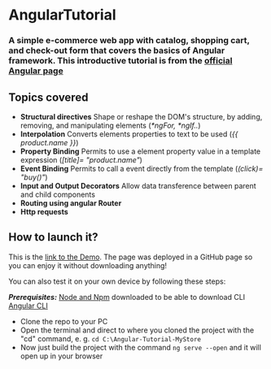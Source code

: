# AngularTutorial
### A simple e-commerce web app with catalog, shopping cart, and check-out form that covers the basics of Angular framework. This introductive tutorial is from the [official Angular page](https://angular.io/start)

## Topics covered
- **Structural directives** Shape or reshape the DOM's structure, by adding, removing, and manipulating elements (*\*ngFor, \*ngIf..*)
- **Interpolation** Converts elements properties to text to be used (*{{ product.name }}*)
- **Property Binding** Permits to use a element property value in a template expression (*[title]= "product.name"*)
- **Event Binding** Permits to call a event directly from the template (*(click)= "buy()"*)
- **Input and Output Decorators** Allow data transference between parent and child components
- **Routing using angular Router**
- **Http requests**

## How to launch it?
This is the [link to the Demo](https://juanpipereira.github.io/Angular-Tutorial-MyStore/).
The page was deployed in a GitHub page so you can enjoy it without downloading anything!

You can also test it on your own device by following these steps:

***Prerequisites:*** [Node and Npm](https://nodejs.org/en/download/) downloaded to be able to download CLI [Angular CLI](https://angular.io/cli#installing-angular-cli)
- Clone the repo to your PC
- Open the terminal and direct to where you cloned the project with the "cd" command, e. g. `cd C:\Angular-Tutorial-MyStore`
- Now just build the project with the command `ng serve --open` and it will open up in your browser
